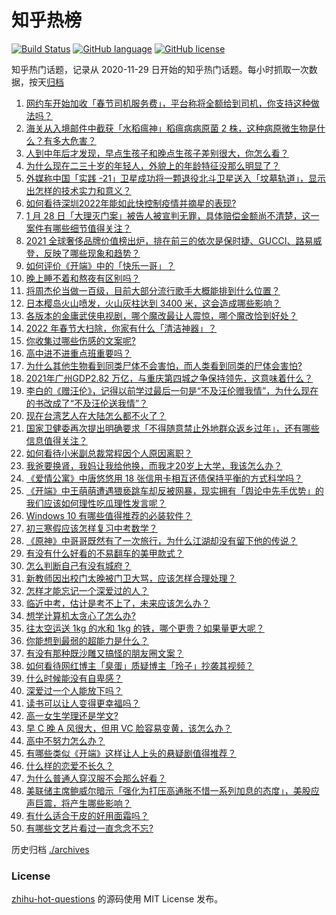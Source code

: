 # 知乎热榜
[![Build Status](https://github.com/ToWeLong/zhihu-hot-questions/workflows/CI/badge.svg)](https://github.com/ToWeLong/zhihu-hot-questions/actions)
[![GitHub language](https://img.shields.io/badge/language-golang-orange.svg)](https://golang.org/)
[![GitHub license](https://img.shields.io/github/license/ToWeLong/zhihu-hot-questions)](https://github.com/ToWeLong/zhihu-hot-questions/blob/main/LICENSE)

知乎热门话题，记录从 2020-11-29 日开始的知乎热门话题。每小时抓取一次数据，按天[归档](./archives)

<!-- BEGIN -->

1. [网约车开始加收「春节司机服务费」，平台称将全额给到司机，你支持这种做法吗？](https://www.zhihu.com/question/513837686)
1. [海关从入境邮件中截获「水稻瘟神」稻瘟病病原菌 2 株，这种病原微生物是什么？有多大危害？](https://www.zhihu.com/question/513667520)
1. [人到中年后才发现，早点生孩子和晚点生孩子差别很大，你怎么看？](https://www.zhihu.com/question/487446731)
1. [为什么现在二三十岁的年轻人，外貌上的年龄特征没那么明显了？](https://www.zhihu.com/question/495295446)
1. [外媒称中国「实践 -21」卫星成功将一颗退役北斗卫星送入「坟墓轨道」，显示出怎样的技术实力和意义？](https://www.zhihu.com/question/513763435)
1. [如何看待深圳2022年能如此快控制疫情并摘星的表现?](https://www.zhihu.com/question/513399853)
1. [1 月 28 日「大理灭门案」被告人被宣判无罪，具体赔偿金额尚不清楚，这一案件有哪些细节值得关注？](https://www.zhihu.com/question/513816627)
1. [2021 全球奢侈品牌价值榜出炉，排在前三的依次是保时捷、GUCCI、路易威登，反映了哪些现象和趋势？](https://www.zhihu.com/question/513468722)
1. [如何评价《开端》中的「快乐一哥」？](https://www.zhihu.com/question/512387634)
1. [晚上睡不着和熬夜有区别吗？](https://www.zhihu.com/question/321319806)
1. [将周杰伦当做一百级，目前大部分流行歌手大概能排到什么位置？](https://www.zhihu.com/question/513796694)
1. [日本樱岛火山喷发，火山灰柱达到 3400 米，这会造成哪些影响？](https://www.zhihu.com/question/513840753)
1. [各版本的金庸武侠电视剧，哪个魔改最让人震惊，哪个魔改恰到好处？](https://www.zhihu.com/question/360354616)
1. [2022 年春节大扫除，你家有什么「清洁神器」？](https://www.zhihu.com/question/508791905)
1. [你收集过哪些伤感的文案呢?](https://www.zhihu.com/question/503317121)
1. [高中进不进重点班重要吗？](https://www.zhihu.com/question/514037783)
1. [为什么其他生物看到同类尸体不会害怕，而人类看到同类的尸体会害怕?](https://www.zhihu.com/question/513423431)
1. [2021年广州GDP2.82 万亿，与重庆第四城之争保持领先，这意味着什么？](https://www.zhihu.com/question/513314942)
1. [李白的《赠汪伦》，记得以前学过最后一句是“不及汪伦赠我情”，为什么现在的书改成了“不及汪伦送我情”？](https://www.zhihu.com/question/484553238)
1. [现在台湾艺人在大陆怎么都不火了？](https://www.zhihu.com/question/37736410)
1. [国家卫健委再次提出明确要求「不得随意禁止外地群众返乡过年」，还有哪些信息值得关注？](https://www.zhihu.com/question/513962090)
1. [如何看待小米副总裁常程因个人原因离职？](https://www.zhihu.com/question/513845265)
1. [我爸要换肾，我妈让我给他换，而我才20岁上大学，我该怎么办？](https://www.zhihu.com/question/513647799)
1. [《爱情公寓》中唐悠悠用 18 张信用卡相互还债保持平衡的方式科学吗？](https://www.zhihu.com/question/305943446)
1. [《开端》中王萌萌遭遇猥亵跳车却反被网暴，现实拥有「舆论中先手优势」的我们应该如何理性吃瓜理性发言呢？](https://www.zhihu.com/question/513926902)
1. [Windows 10 有哪些值得推荐的必装软件？](https://www.zhihu.com/question/35088093)
1. [初三寒假应该怎样复习中考数学？](https://www.zhihu.com/question/512394356)
1. [《原神》中哥哥既然有了一次旅行，为什么江湖却没有留下他的传说？](https://www.zhihu.com/question/510415997)
1. [有没有什么好看的不易翻车的美甲款式？](https://www.zhihu.com/question/441076691)
1. [怎么判断自己有没有城府？](https://www.zhihu.com/question/275606514)
1. [新教师因出校门太晚被门卫大骂，应该怎样合理处理？](https://www.zhihu.com/question/437746865)
1. [怎样才能忘记一个深爱过的人？](https://www.zhihu.com/question/513177161)
1. [临近中考，估计是考不上了，未来应该怎么办？](https://www.zhihu.com/question/513866163)
1. [想学计算机太贪心了怎么办?](https://www.zhihu.com/question/513721585)
1. [往太空运送 1kg 的水和 1kg 的铁，哪个更贵？如果量更大呢？](https://www.zhihu.com/question/512815022)
1. [你能想到最弱的超能力是什么？](https://www.zhihu.com/question/399859955)
1. [有没有那种既沙雕又搞怪的朋友圈文案？](https://www.zhihu.com/question/358561446)
1. [如何看待网红博主「臭蛋」质疑博主「玲子」抄袭其视频？](https://www.zhihu.com/question/513839488)
1. [什么时候能没有自卑感？](https://www.zhihu.com/question/509556117)
1. [深爱过一个人能放下吗？](https://www.zhihu.com/question/509503807)
1. [读书可以让人变得更幸福吗？](https://www.zhihu.com/question/513803186)
1. [高一女生学理还是学文?](https://www.zhihu.com/question/513928452)
1. [早 C 晚 A 风很大，但用 VC 脸容易变黄，该怎么办？](https://www.zhihu.com/question/320451411)
1. [高中不努力怎么办？](https://www.zhihu.com/question/510724451)
1. [有哪些类似《开端》这样让人上头的悬疑剧值得推荐？](https://www.zhihu.com/question/513151937)
1. [什么样的恋爱不长久？](https://www.zhihu.com/question/486858585)
1. [为什么普通人穿汉服不会那么好看？](https://www.zhihu.com/question/504601321)
1. [美联储主席鲍威尔暗示「强化为打压高通胀不惜一系列加息的态度」，美股应声巨震，将产生哪些影响？](https://www.zhihu.com/question/513606599)
1. [有什么适合干皮的好用面霜吗？](https://www.zhihu.com/question/507219447)
1. [有哪些文艺片看过一直念念不忘?](https://www.zhihu.com/question/303159677)

<!-- END -->

历史归档 [./archives](./archives)


### License
[zhihu-hot-questions](https://github.com/towelong/zhihu-hot-questions) 的源码使用 MIT License 发布。